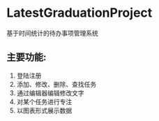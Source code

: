 # LatestGraduationProject
基于时间统计的待办事项管理系统

## 主要功能:
1. 登陆注册
2. 添加、修改、删除、查找任务
3. 通过编辑器编辑修改文字
4. 对某个任务进行专注
5. 以图表形式展示数据